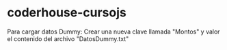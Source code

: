 # coderhouse-cursojs

Para cargar datos Dummy:
    Crear una nueva clave llamada "Montos" y valor el contenido del archivo "DatosDummy.txt"